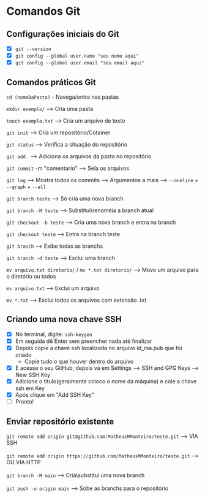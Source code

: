 # Comandos Git

## Configurações iniciais do Git

- [x] ```git --version```
- [x] ```git config --global user.name "seu nome aqui"```
- [x] ```git config --global user.email "seu email aqui"```

## Comandos práticos Git

```cd (nomeDaPasta)``` - Navega/entra nas pastas

```mkdir exemplo/``` --> Cria uma pasta

```touch exemplo.txt``` --> Cria um arquivo de texto

```git init``` --> Cria um repositório/Cotainer

```git status``` --> Verifica a situação do repositório

```git add``` . --> Adiciona os arquivos da pasta no repositório

```git commit``` -m "comentario" --> Sela os arquivos 

```git log``` --> Mostra todos os commits --> Argumentos a mais -->  ```--oneline``` + ```--graph``` + ```--all```

```git branch teste``` --> Só cria uma nova branch

```git branch -M teste``` --> Substitui\renomeia a branch atual

```git checkout -b teste``` --> Cria uma nova branch e entra na branch 

```git checkout teste``` --> Entra na branch teste

```git branch``` --> Exibe todas as branchs

```git branch -d teste``` --> Exclui uma branch

```mv arquivo.txt diretorio/``` / ```mv *.txt diretorio/``` --> Move um arquivo para o diretório ou todos

```mv arquivo.txt``` --> Exclui um arquivo

```mv *.txt``` --> Exclui todos os arquivos com extensão .txt

## Criando uma nova chave SSH
 - [x] No terminal, digite: ```ssh-keygen```
 - [x] Em seguida dê Enter sem preencher nada até finalizar
 - [X] Depois copie a chave ssh localizada no arquivo id_rsa.pub que foi criado
    - Copie tudo o que houver dentro do arquivo
 - [X] E acesse o seu GitHub, depois vá em Settings --> SSH and GPG Keys --> New SSH Key
 - [X] Adicione o título(geralmente coloco o nome da máquina) e cole a chave ssh em Key
 - [X] Após clique em "Add SSH Key"
 - [ ] Pronto!
 
 ## Enviar repositório existente 
```git remote add origin git@github.com:MatheusMMonteiro/teste.git``` --> VIA SSH<br></br>
```git remote add origin https://github.com/MatheusMMonteiro/teste.git``` --> OU VIA HTTP<br></br>
```git branch -M main``` --> Cria\substitui uma nova branch<br></br>
```git push -u origin main``` --> Sobe as branchs para o repositório
 

